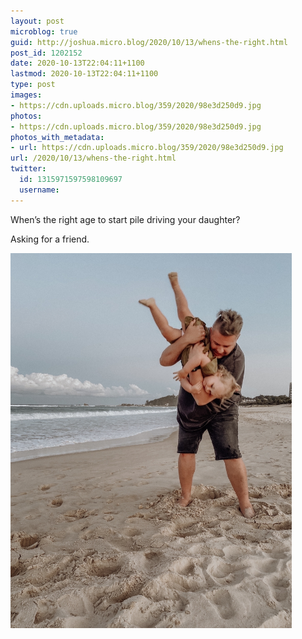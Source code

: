 ```yaml
---
layout: post
microblog: true
guid: http://joshua.micro.blog/2020/10/13/whens-the-right.html
post_id: 1202152
date: 2020-10-13T22:04:11+1100
lastmod: 2020-10-13T22:04:11+1100
type: post
images:
- https://cdn.uploads.micro.blog/359/2020/98e3d250d9.jpg
photos:
- https://cdn.uploads.micro.blog/359/2020/98e3d250d9.jpg
photos_with_metadata:
- url: https://cdn.uploads.micro.blog/359/2020/98e3d250d9.jpg
url: /2020/10/13/whens-the-right.html
twitter:
  id: 1315971597598109697
  username: 
---
```

When’s the right age to start pile driving your daughter?

Asking for a friend.

<img src="uploads/2020/98e3d250d9.jpg" width="450" height="600" alt="" />

